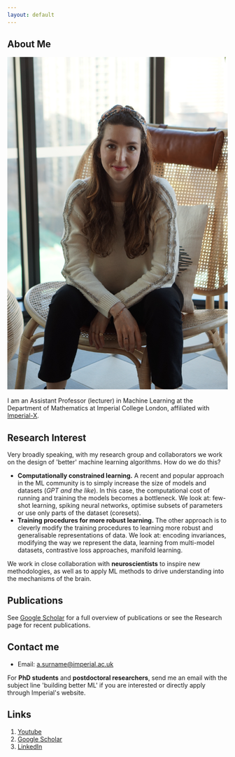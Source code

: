 ```yaml
---
layout: default
---
```


## About Me

<img class="profile-picture" src="DSC08053.jpeg">

I am an Assistant Professor (lecturer) in Machine Learning at the Department of Mathematics at Imperial College London, affiliated with [Imperial-X](https://ix.imperial.ac.uk/).

## Research Interest

Very broadly speaking, with my research group and collaborators we work on the design of 'better' machine learning algorithms. How do we do this?

* **Computationally constrained learning.** A recent and popular approach in the ML community is to simply increase the size of models and datasets (*GPT and the like*). In this case, the computational cost of running and training the models becomes a bottleneck. We look at: few-shot learning, spiking neural networks, optimise subsets of parameters or use only parts of the dataset (coresets).
* **Training procedures for more robust learning.** The other approach is to cleverly modify the training procedures to learning more robust and generalisable representations of data. We look at: encoding invariances, modifying the way we represent the data, learning from multi-model datasets, contrastive loss approaches, manifold learning.

We work in close collaboration with **neuroscientists** to inspire new methodologies, as well as to apply ML methods to drive understanding into the mechanisms of the brain.

## Publications

See [Google Scholar](https://scholar.google.com/citations?user=6y1FmgQAAAAJ&hl=en&oi=ao) for a full overview of publications or see the Research page for recent publications. 

## Contact me

* Email: a.surname@imperial.ac.uk

For **PhD students** and **postdoctoral researchers**, send me an email with the subject line 'building better ML' if you are interested or directly apply through Imperial's website.

## Links

1. [Youtube](https://www.youtube.com/@anastasiaborovykh120)
2. [Google Scholar](https://scholar.google.com/citations?user=6y1FmgQAAAAJ&hl=en&oi=ao)
3. [LinkedIn](https://www.linkedin.com/in/anastasia-borovykh-10380584/)
